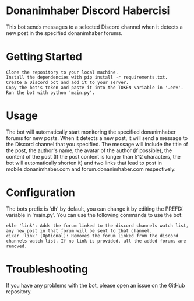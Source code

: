 # Donanimhaber Discord Habercisi

This bot sends messages to a selected Discord channel when it detects a new post in the specified donanimhaber forums.
# Getting Started

    Clone the repository to your local machine.
    Install the dependencies with pip install -r requirements.txt.
    Create a Discord bot and add it to your server.
    Copy the bot's token and paste it into the TOKEN variable in '.env'.
    Run the bot with python 'main.py'.

# Usage

The bot will automatically start monitoring the specified donanimhaber forums for new posts. When it detects a new post, it will send a message to the Discord channel that you specified. The message will include the title of the post, the author's name, the avatar of the author (if possible), the content of the post (If the post content is longer than 512 characters, the bot will automatically shorten it) and two links that lead to post in mobile.donanimhaber.com and forum.donanimhaber.com respectively.

# Configuration

The bots prefix is 'dh' by default, you can change it by editing the PREFIX variable in 'main.py'. You can use the following commands to use the bot:

    ekle 'link': Adds the forum linked to the discord channels watch list, any new post in that forum will be sent to that channel.
    cikar 'link' (Optional): Removes the forum linked from the discord channels watch list. If no link is provided, all the added forums are removed.   

# Troubleshooting

If you have any problems with the bot, please open an issue on the GitHub repository.
